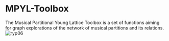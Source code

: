 # MPYL-Toolbox
The Musical Partitional Young Lattice Toolbox is a set of functions aiming for graph explorations of the network of musical partitions and its relations. 
![ryp06](https://github.com/Pauxygnunes/MPYL-Toolbox/assets/30673056/674b4a6f-3914-4835-9172-caa88d66c2cd)

